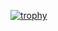 
[![trophy](https://github-profile-trophy.vercel.app/?username=kazuki47&thema=dracula&margin-w=15&no-bg=true&column=7&title=MultiLanguage,LongTimeUser,Commits,PullRequest,Repositories,issues,Organizations)](https://github.com/ryo-ma/github-profile-trophy)
